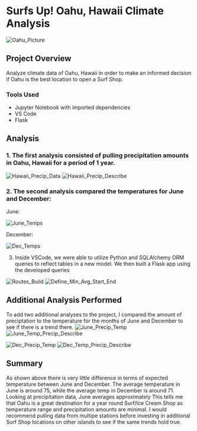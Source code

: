 # Surfs Up!  Oahu, Hawaii Climate Analysis

![Oahu_Picture](https://user-images.githubusercontent.com/89044350/138095687-3a18ee4e-d091-4fce-b353-10488b852414.jpg)

## Project Overview
Analyze climate data of Oahu, Hawaii in order to make an informed decision if Oahu is the best location to open a Surf Shop.

### Tools Used
- Jupyter Notebook with imported dependencies
- VS Code
- Flask

## Analysis
### 1. The first analysis consisted of pulling precipitation amounts in Oahu, Hawaii for a period of 1 year. 
![Hawaii_Precip_Data](https://user-images.githubusercontent.com/89044350/138100296-2c19b15e-f9b0-4c89-a1eb-78e5e457530a.PNG)
![Hawaii_Precip_Describe](https://user-images.githubusercontent.com/89044350/138100342-1783111c-5b68-4946-b806-6131c0ddaf35.PNG)

### 2. The second analysis compared the temperatures for June and December:
June:

![June_Temps](https://user-images.githubusercontent.com/89044350/138101228-b37ab459-f841-4880-a3c0-667d06eddbaa.PNG)

December:

![Dec_Temps](https://user-images.githubusercontent.com/89044350/138101348-f7aeec83-44d6-4bb4-9e1a-a4cc0f41d73d.PNG)

3.  Inside VSCode, we were able to utilize Python and SQLAlchemy ORM queries to reflect tables in a new model.  We then built a Flask app using the developed queries

![Routes_Build](https://user-images.githubusercontent.com/89044350/138102068-7391c39d-3a64-4710-b2b6-bd1a12d508a6.PNG)
![Define_Min_Avg_Start_End](https://user-images.githubusercontent.com/89044350/138102267-3b566383-0f32-493e-beb7-a60aa3535a75.PNG)

## Additional Analysis Performed
To add two additional analyses to the project, I compared the amount of preciptation to the temperature for the months of June and December to see if there is a trend there.
![June_Precip_Temp](https://user-images.githubusercontent.com/89044350/138109313-01385a45-68bf-4e40-a4b6-890cc08dedea.PNG)
![June_Temp_Precip_Describe](https://user-images.githubusercontent.com/89044350/138110058-200698ed-ee87-426e-9fe8-67bdcb4bac29.PNG)

![Dec_Precip_Temp](https://user-images.githubusercontent.com/89044350/138109380-049bab9b-0d74-4f47-802e-22b30d55276f.PNG)
![Dec_Temp_Precip_Describe](https://user-images.githubusercontent.com/89044350/138110130-d089cebe-82e2-465c-b5e4-3697b8392547.PNG)

## Summary
As shown above there is very little difference in terms of expected temperature between June and December. The average temperature in June is around 75, while the average temp in December is around 71.  Looking at precipitation data, June averages approximately   This tells me that Oahu is a great destination for a year round Surf/Ice Cream Shop as temperature range and precipitation amounts are minimal.  I would recommend pulling data from multipe stations before investing in additional Surf Shop locations on other islands to see if the same trends hold true.
